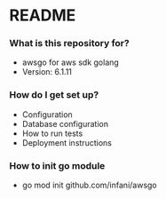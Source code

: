 # README #

### What is this repository for? ###

* awsgo for aws sdk golang
* Version: 6.1.11

### How do I get set up? ###

* Configuration
* Database configuration
* How to run tests
* Deployment instructions

### How to init go module

* go mod init github.com/infani/awsgo